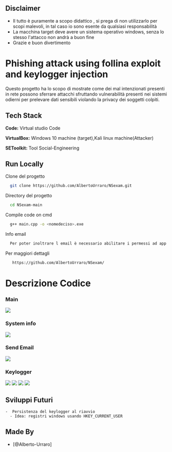 ## Disclaimer

- Il tutto è puramente a scopo didattico , si prega di non utilizzarlo per scopi malevoli, in tal caso io sono esente da qualsiasi responsabilità
- La macchina target deve avere un sistema operativo windows, senza lo stesso l'attacco non andrà a buon fine
- Grazie e buon divertimento

# Phishing attack using follina exploit and keylogger injection

Questo progetto ha lo scopo di mostrate come dei mal intenzionati presenti in rete possono sferrare attacchi sfruttando vulnerabilità presenti nei sistemi odierni per prelevare dati sensibili violando la privacy dei soggetti colpiti.

## Tech Stack

**Code:** Virtual studio Code

**VirtualBox:** Windows 10 machine (target),Kali linux machine(Attacker)

**SEToolkit:** Tool Social-Engineering

## Run Locally

Clone del progetto

```bash
  git clone https://github.com/AlbertoUrraro/NSexam.git
```

Directory del progetto

```bash
  cd NSexam-main
```

Compile code on cmd

```bash
  g++ main.cpp -o <nomedeciso>.exe
```

Info email

```bash
  Per poter inoltrare l email è necessario abilitare i permessi ad app non protette nel proprio account google
```

Per maggiori dettagli

```bash
   https://github.com/AlbertoUrraro/NSexam/
```

# Descrizione Codice

### Main

![](https://github.com/AlbertoUrraro/NSExam/blob/main/Immagini%20/main.png)

### System info

![](https://github.com/AlbertoUrraro/NSExam/blob/main/Immagini%20/systeminfo.png)

### Send Email

![](https://github.com/AlbertoUrraro/NSExam/blob/main/Immagini%20/Emial.png)

### Keylogger

![](https://github.com/AlbertoUrraro/NSExam/blob/main/Immagini%20/key1.png)
![](https://github.com/AlbertoUrraro/NSExam/blob/main/Immagini%20/key2.png)
![](https://github.com/AlbertoUrraro/NSExam/blob/main/Immagini%20/key3.png)
![](https://github.com/AlbertoUrraro/NSExam/blob/main/Immagini%20/key4.png)

## Sviluppi Futuri

    -  Persistenza del keylogger al riavvio
      - Idea: registri windows usando HKEY_CURRENT_USER

## Made By

- [@Alberto-Urraro]
